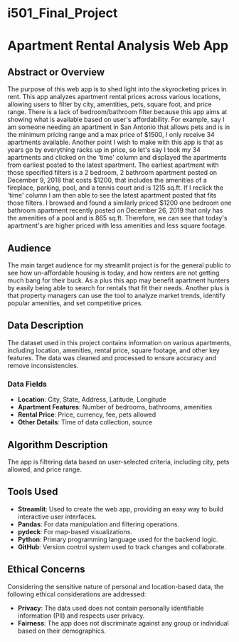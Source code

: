 # i501_Final_Project
# Apartment Rental Analysis Web App

## Abstract or Overview
The purpose of this web app is to shed light into the skyrocketing prices in rent. This app analyzes apartment rental prices across various locations, allowing users to filter by city, amentities, pets, square foot, and price range. There is a lack of bedroom/bathroom filter because this app aims at showing what is available based on user's affordability. For example, say I am someone needing an apartment in San Antonio that allows pets and is in the minimum pricing range and a max price of $1500, I only receive 34 apartments available. Another point I wish to make with this app is that as years go by everything racks up in price, so let's say I took my 34 apartments and clicked on the 'time' column and displayed the apartments from earliest posted to the latest apartment. The earliest apartment with those specified filters is a 2 bedroom, 2 bathroom apartment posted on December 9, 2018 that costs $1200, that includes the amenities of a fireplace, parking, pool, and a tennis court and is 1215 sq.ft. If I reclick the 'time' column I am then able to see the latest apartment posted that fits those filters. I browsed and found a similarly priced $1200 one bedroom one bathroom apartment recently posted on December 26, 2019 that only has the amenities of a pool and is 865 sq.ft. Therefore, we can see that today's apartment's are higher priced with less amenities and less square footage. 



## Audience
The main target audience for my streamlit project is for the general public to see how un-affordable housing is today, and how renters are not getting much bang for their buck. As a plus this app may benefit apartment hunters by easily being able to search for rentals that fit their needs. Another plus is that property managers can use the tool to analyze market trends, identify popular amenities, and set competitive prices.

## Data Description
The dataset used in this project contains information on various apartments, including location, amenities, rental price, square footage, and other key features. The data was cleaned and processed to ensure accuracy and remove inconsistencies.

### Data Fields
- **Location**: City, State, Address, Latitude, Longitude
- **Apartment Features**: Number of bedrooms, bathrooms, amenities
- **Rental Price**: Price, currency, fee, pets allowed
- **Other Details**: Time of data collection, source

## Algorithm Description
The app is filtering data based on user-selected criteria, including city, pets allowed, and price range. 

## Tools Used
- **Streamlit**: Used to create the web app, providing an easy way to build interactive user interfaces.
- **Pandas**: For data manipulation and filtering operations.
- **pydeck**: For map-based visualizations.
- **Python**: Primary programming language used for the backend logic.
- **GitHub**: Version control system used to track changes and collaborate.

## Ethical Concerns
Considering the sensitive nature of personal and location-based data, the following ethical considerations are addressed:
- **Privacy**: The data used does not contain personally identifiable information (PII) and respects user privacy.
- **Fairness**: The app does not discriminate against any group or individual based on their demographics.


